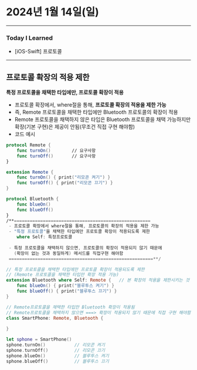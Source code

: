 # 2024년 1월 14일(일)

---

### Today I Learned 

- [iOS-Swift] 프로토콜

---

## 프로토콜 확장의 적용 제한

**특정 프로토콜을 채택한 타입에만, 프로토콜 확장이 적용**

- 프로토콜 확장에서, where절을 통해, **프로토콜 확장의 적용을 제한 가능**
- 즉, Remote 프로토콜을 채택한 타입에만 Bluetooth 프로토콜의 확장이 적용
- Remote 프로토콜을 채택하지 않은 타입은 Bluetooth 프로토콜을 채택 가능하지만 확장(기본 구현)은 제공이 안됨(무조건 직접 구현 해야함)
- 코드 예시

```swift
protocol Remote {
    func turnOn()        // 요구사항
    func turnOff()       // 요구사항
}

extension Remote {
    func turnOn() { print("리모콘 켜기") }
    func turnOff() { print("리모콘 끄기") }
}

protocol Bluetooth {
    func blueOn()
    func blueOff()
}
/**====================================================
 - 프로토콜 확장에서 where절을 통해, 프로토콜의 확장의 적용을 제한 가능
 - "특정 프로토콜"을 채택한 타입에만 프로토콜 확장이 적용되도록 제한
    where Self: 특정프로토콜
 
 - 특정 프로토콜을 채택하지 않으면, 프로토콜의 확장이 적용되지 않기 때문에
   (확장이 없는 것과 동일하게) 메서드를 직접구현 해야함
 =======================================================**/

// 특정 프로토콜을 채택한 타입에만 프로토콜 확장이 적용되도록 제한
// (Remote 프로토콜을 채택한 타입만 확장 적용 가능)
extension Bluetooth where Self: Remote {   // 본 확장의 적용을 제한시키는 것 가능 (구체적 구현의 적용범위를 제한)
    func blueOn() { print("블루투스 켜기") }
    func blueOff() { print("블루투스 끄기") }
}

// Remote프로토콜을 채택한 타입만 Bluetooth 확장이 적용됨
// Remote프로토콜을 채택하지 않으면 ===> 확장이 적용되지 않기 때문에 직접 구현 해야함
class SmartPhone: Remote, Bluetooth {
    
}

let sphone = SmartPhone()
sphone.turnOn()           // 리모콘 켜기
sphone.turnOff()          // 리모콘 끄기
sphone.blueOn()           // 블루투스 켜기
sphone.blueOff()          // 블루투스 끄기
```